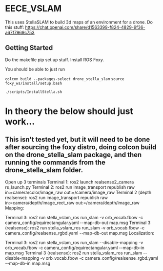 # EECE_VSLAM
This uses StellaSLAM to build 3d maps of an environment for a drone.
Do this stuff:
https://chat.openai.com/share/d1563399-f824-4829-9f36-a67f7969c753

## Getting Started
Do the makefile pip set up stuff.
Install ROS Foxy.

You should be able to just run

`colcon build --packages-select drone_stella_slam`
`source foxy_ws/install/setup.bash`
<!-- Most of the install logic comes from the NUAV https://github.com/NEU-Project-MOTION/MOTION-STELLA-VSLAM/blob/main/README.md 

However, we made our own version of it to make sure we could set up our own version for other arbitrary systems as needed.
-->

`./scripts/InstallStella.sh`



# In theory the below should just work...

## This isn't tested yet, but it will need to be done after sourcing the foxy distro, doing colcon build on the drone_stella_slam package, and then running the commands from the drone_stella_slam folder.

Open up 3 terminals
Terminal 1: ros2 launch realsense2_camera rs_launch.py
Terminal 2: ros2 run image_transport republish raw in:=camera/color/image_raw out:=/camera/image_raw
Terminal 2 (depth realsense): ros2 run image_transport republish raw in:=camera/depth/image_rect_raw out:=/camera/depth/image_raw
Mapping:

Terminal 3: ros2 run stella_vslam_ros run_slam -v orb_vocab.fbow -c camera_config/equirectangular.yaml --map-db-out map.msg
Terminal 3 (realsense): ros2 run stella_vslam_ros run_slam -v orb_vocab.fbow -c camera_config/realsense_rgbd.yaml --map-db-out map.msg
Localization:

Terminal 3: ros2 run stella_vslam_ros run_slam --disable-mapping -v orb_vocab.fbow -c camera_config/equirectangular.yaml --map-db-in map.msg
Terminal 3 (realsense): ros2 run stella_vslam_ros run_slam --disable-mapping -v orb_vocab.fbow -c camera_config/realsense_rgbd.yaml --map-db-in map.msg